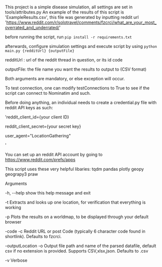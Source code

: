This project is a simple disease simulation, all settings are set in tools/attributes.py
An example of the results of this script is 'ExampleResults.csv', this file was generated by inputting reddit url 'https://www.reddit.com/r/solotravel/comments/fzcrci/what_are_your_most_overrated_and_underrated/'

before running the script, run `pip install -r requirements.txt`

afterwards, configure simulation settings and execute script by using `python main.py {redditUrl} {outputFile}`

redditUrl : url of the reddit thread in question, or its id code

outputFile: the file name you want the results to output to (CSV format)



Both arguments are mandatory, or else exception will occur.

To test connection, one can modify testConnections to True to see if the script can connect to Nominatim and such.



Before doing anything, an individual needs to create a credential.py file with reddit API keys as such:

'reddit_client_id={your client ID}

reddit_client_secret={your secret key}

user_agent="LocationGathering"

'

You can set up an reddit API account by going to https://www.reddit.com/prefs/apps

This script uses these very helpful libaries:
tqdm
pandas
plotly
geopy
geograpy3
praw

Arguments

-h, --help          show this help message and exit

-t                  Extracts and looks up one location, for verification that everything is working

-p                  Plots the results on a worldmap, to be displayed through your default browser

-code -c            Reddit URL or post Code (typically 6 character code found in shortlink). Defaults to fzcrci.

-outputLocation -o  Output file path and name of the parsed datafile, default csv if no extension is provided. Supports CSV,xlsx,json. Defaults to .csv

-v                  Verbose
